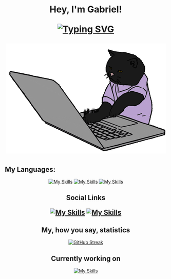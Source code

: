 
<h1 align="center" font="Courier"> 
Hey, I'm Gabriel!
  
[![Typing SVG](https://readme-typing-svg.demolab.com?font=Courier+Prime&color=813AD2&center=true&width=435&height=50&lines=I+am+a+software+engineer;+I+am+a+fullstack+developer)](https://git.io/typing-svg)
  
  ![L1040870.jpg](https://raw.githubusercontent.com/HolyZheng/holyZheng-blog/master/images/coding.gif)
</h1>


## My Languages:
<!-- ![Python](https://img.shields.io/badge/python-3670A0?style=for-the-badge&logo=python&logoColor=ffdd54)
![JavaScript](https://img.shields.io/badge/javascript-%23323330.svg?style=for-the-badge&logo=javascript&logoColor=%23F7DF1E)
![HTML5](https://img.shields.io/badge/html5-%23E34F26.svg?style=for-the-badge&logo=html5&logoColor=white)
![CSS3](https://img.shields.io/badge/css3-%231572B6.svg?style=for-the-badge&logo=css3&logoColor=white)
![Sequelize](https://img.shields.io/badge/Sequelize-52B0E7?style=for-the-badge&logo=Sequelize&logoColor=white) -->
<div align="center">
	
[![My Skills](https://skillicons.dev/icons?i=py,flask,js,react)](https://help-1wac.onrender.com/) [![My Skills](https://skillicons.dev/icons?i=redux,postgres,docker,sqlite)](https://help-1wac.onrender.com/) [![My Skills](https://skillicons.dev/icons?i=css,html,heroku)](https://help-1wac.onrender.com/)
</div>

<!-- ## Frameworks/Tools:
![React](https://img.shields.io/badge/react-%2320232a.svg?style=for-the-badge&logo=react&logoColor=%2361DAFB)
![Redux](https://img.shields.io/badge/redux-%23593d88.svg?style=for-the-badge&logo=redux&logoColor=white)
![Flask](https://img.shields.io/badge/flask-%23000.svg?style=for-the-badge&logo=flask&logoColor=white)
![Express.js](https://img.shields.io/badge/express.js-%23404d59.svg?style=for-the-badge&logo=express&logoColor=%2361DAFB)
![MySQL](https://img.shields.io/badge/mysql-%2300f.svg?style=for-the-badge&logo=mysql&logoColor=white)
![SQLite](https://img.shields.io/badge/sqlite-%2307405e.svg?style=for-the-badge&logo=sqlite&logoColor=white)
![Jinja](https://img.shields.io/badge/jinja-white.svg?style=for-the-badge&logo=jinja&logoColor=black)
![NPM](https://img.shields.io/badge/NPM-%23000000.svg?style=for-the-badge&logo=npm&logoColor=white)
![NodeJS](https://img.shields.io/badge/node.js-6DA55F?style=for-the-badge&logo=node.js&logoColor=white)
![Docker](https://img.shields.io/badge/docker-%230db7ed.svg?style=for-the-badge&logo=docker&logoColor=white) -->

<!-- <a href="https://www.linkedin.com/in/gabriel-day-536738201" target="_blank">![LinkedIn](https://img.shields.io/badge/linkedin-%230077B5.svg?style=for-the-badge&logo=linkedin&logoColor=white)</a> -->
<h2 align="center">
Social Links

  
  
[![My Skills](https://skillicons.dev/icons?i=linkedin)](https://www.linkedin.com/in/gabriel-day-536738201)
<span>[![My Skills](https://appacademybucket.s3.amazonaws.com/c1873224c2794888b45f5289117e2073.png)](https://angel.co/u/gabriel-day-1)</span>
  </h2>

<h2 align="center">My, how you say, statistics</h2>
<div align="center">
	
[![GitHub Streak](https://streak-stats.demolab.com?user=Gabetd&theme=blue-green)](https://git.io/streak-stats)
</div>

<h2 align="center">Currently working on</h2>
<div align="center">
	
  [![My Skills](https://skillicons.dev/icons?i=cpp,ts)](https://skillicons.dev)
</div>


